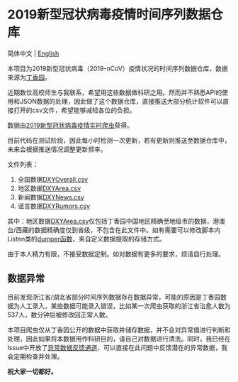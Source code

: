 # 2019新型冠状病毒疫情时间序列数据仓库

简体中文 | [English](README.en.md)

本项目为2019新型冠状病毒（2019-nCoV）疫情状况的时间序列数据仓库，数据来源为[丁香园](https://3g.dxy.cn/newh5/view/pneumonia)。

近期数位高校师生与我联系，希望用这些数据做科研之用。然而并不熟悉API的使用和JSON数据的处理，因此做了这个数据仓库，直接推送大部分统计软件可以直接打开的csv文件，希望能够减轻各位的负担。

数据由[2019新型冠状病毒疫情实时爬虫](https://github.com/BlankerL/DXY-2019-nCoV-Crawler)获得。

目前代码在测试阶段，因此每小时检测一次更新，若有更新则推送至数据仓库中，未来会根据推送情况调整更新频率。

文件列表：
1. 全国数据[DXYOverall.csv](https://github.com/BlankerL/DXY-2019-nCoV-Data/blob/master/DXYOverall.csv)
2. 地区数据[DXYArea.csv](https://github.com/BlankerL/DXY-2019-nCoV-Data/blob/master/DXYArea.csv)
3. 新闻数据[DXYNews.csv](https://github.com/BlankerL/DXY-2019-nCoV-Data/blob/master/DXYNews.csv)
4. 谣言数据[DXYRumors.csv](https://github.com/BlankerL/DXY-2019-nCoV-Data/blob/master/DXYRumors.csv)

其中：地区数据[DXYArea.csv](https://github.com/BlankerL/DXY-2019-nCoV-Data/blob/master/DXYArea.csv)仅包括丁香园中国地区精确至地级市的数据，港澳台/西藏的数据精确度仅到省级，不包含在此文件中。如有需要可以修改脚本内Listen类的[dumper函数](https://github.com/BlankerL/DXY-2019-nCoV-Data/blob/8e21a7e27604a9d2b1dcf0fa3d0266aa68576753/script.py#L71)，来自定义数据提取的存储方式。

由于本人精力有限，不接受数据定制。如对数据有更多的要求，烦请自行处理。

## 数据异常
目前发现浙江省/湖北省部分时间序列数据存在数据异常，可能的原因是丁香园数据为人工录入，某些数据可能录入错误，比如某一次爬虫获取的浙江省治愈人数为537人，数分钟后被修改回正常人数。

本项目爬虫仅从丁香园公开的数据中获取并储存数据，并不会对异常值进行判断和处理，因此如果将本数据用作科研目的，请自己对数据进行清洗。同时，我已经在Issue中开放了[异常数据反馈通道](https://github.com/BlankerL/DXY-2019-nCoV-Crawler/issues/34)，可以直接在此问题中反馈潜在的异常数据，我会定期检查并处理。

**祝大家一切都好。**
